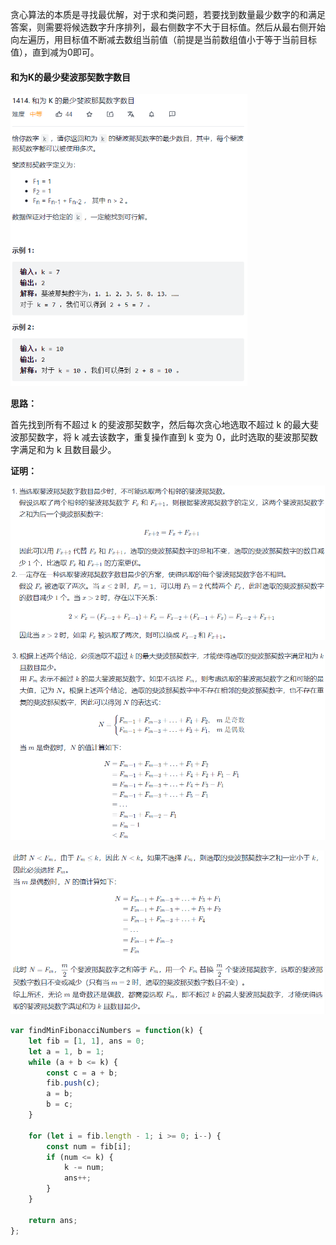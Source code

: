 贪心算法的本质是寻找最优解，对于求和类问题，若要找到数量最少数字的和满足答案，则需要将候选数字升序排列，最右侧数字不大于目标值。然后从最右侧开始向左遍历，用目标值不断减去数组当前值（前提是当前数组值小于等于当前目标值），直到减为0即可。

#### 和为K的最少斐波那契数字数目

<img src="assets/image-20220203001944717.png" alt="image-20220203001944717" style="zoom:67%;" />

**思路：**

首先找到所有不超过 k 的斐波那契数字，然后每次贪心地选取不超过 k 的最大斐波那契数字，将 k 减去该数字，重复操作直到 k 变为 0，此时选取的斐波那契数字满足和为 k 且数目最少。

**证明：**

![image-20220203002138442](assets/image-20220203002138442.png)

![image-20220203002150983](assets/image-20220203002150983.png)

![image-20220203002200517](assets/image-20220203002200517.png)

```js
var findMinFibonacciNumbers = function(k) {
    let fib = [1, 1], ans = 0;
    let a = 1, b = 1;
    while (a + b <= k) {
        const c = a + b;
        fib.push(c);
        a = b;
        b = c;
    }

    for (let i = fib.length - 1; i >= 0; i--) {
        const num = fib[i];
        if (num <= k) {
            k -= num;
            ans++;
        }
    }

    return ans;
};
```

